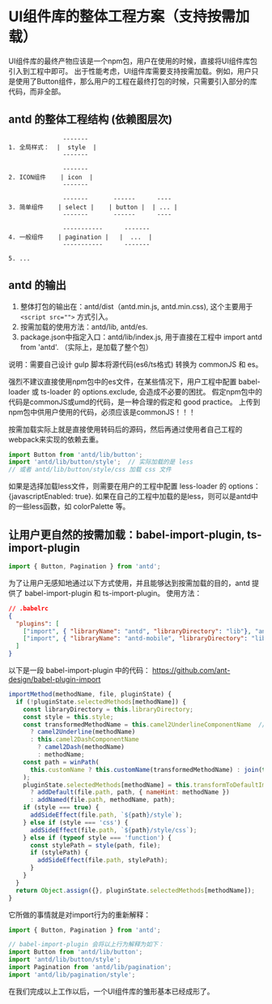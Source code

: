 # UI组件库的整体工程方案（支持按需加载）
UI组件库的最终产物应该是一个npm包，用户在使用的时候，直接将UI组件库包引入到工程中即可。
出于性能考虑，UI组件库需要支持按需加载。例如，用户只是使用了Button组件，那么用户的工程在最终打包的时候，只需要引入部分的库代码，而非全部。

## antd 的整体工程结构 (依赖图层次)
```
               -------
1. 全局样式：  |  style  |
               -------

               -------
2. ICON组件    | icon  |
               -------

               -------       ------      ----
3. 简单组件    | select |    | button |  | ... |
               -------       ------      ----

               -----------      -------
4. 一般组件    | pagination |   |  ...  |
               -----------      -------

5. ...
```
## antd 的输出
1. 整体打包的输出在：antd/dist（antd.min.js, antd.min.css), 这个主要用于 `<script src="">` 方式引入。
2. 按需加载的使用方法：antd/lib, antd/es.
3. package.json中指定入口：antd/lib/index.js, 用于直接在工程中 import antd from 'antd'. （实际上，是加载了整个包）

说明：需要自己设计 gulp 脚本将源代码(es6/ts格式) 转换为 commonJS 和 es。

强烈不建议直接使用npm包中的es文件，在某些情况下，用户工程中配置 babel-loader 或 ts-loader 的 options.exclude, 会造成不必要的困扰。 假定npm包中的代码是commonJS或umd的代码，是一种合理的假定和 good practice。
上传到npm包中供用户使用的代码，必须应该是commonJS！！！ 

按需加载实际上就是直接使用转码后的源码，然后再通过使用者自己工程的webpack来实现的依赖去重。

```js
import Button from 'antd/lib/button';
import 'antd/lib/button/style';  // 实际加载的是 less
// 或者 antd/lib/button/style/css 加载 css 文件
```
如果是选择加载less文件，则需要在用户的工程中配置 less-loader 的 options：{javascriptEnabled: true}.
如果在自己的工程中加载的是less，则可以是antd中的一些less函数，如 colorPalette 等。 

## 让用户更自然的按需加载：babel-import-plugin, ts-import-plugin
```js
import { Button, Pagination } from 'antd';
```
为了让用户无感知地通过以下方式使用，并且能够达到按需加载的目的，antd 提供了 babel-import-plugin 和 ts-import-plugin。
使用方法：
```json
// .babelrc
{
  "plugins": [
    ["import", { "libraryName": "antd", "libraryDirectory": "lib"}, "ant"],
    ["import", { "libraryName": "antd-mobile", "libraryDirectory": "lib"}, "antd-mobile"]
  ]
}
```

以下是一段 babel-import-plugin 中的代码：
https://github.com/ant-design/babel-plugin-import
```js
importMethod(methodName, file, pluginState) {
  if (!pluginState.selectedMethods[methodName]) {
    const libraryDirectory = this.libraryDirectory;
    const style = this.style;
    const transformedMethodName = this.camel2UnderlineComponentName  // eslint-disable-line
      ? camel2Underline(methodName)
      : this.camel2DashComponentName
        ? camel2Dash(methodName)
        : methodName;
    const path = winPath(
      this.customName ? this.customName(transformedMethodName) : join(this.libraryName, libraryDirectory, transformedMethodName, this.fileName) // eslint-disable-line
    );
    pluginState.selectedMethods[methodName] = this.transformToDefaultImport  // eslint-disable-line
      ? addDefault(file.path, path, { nameHint: methodName })
      : addNamed(file.path, methodName, path);
    if (style === true) {
      addSideEffect(file.path, `${path}/style`);
    } else if (style === 'css') {
      addSideEffect(file.path, `${path}/style/css`);
    } else if (typeof style === 'function') {
      const stylePath = style(path, file);
      if (stylePath) {
        addSideEffect(file.path, stylePath);
      }
    }
  }
  return Object.assign({}, pluginState.selectedMethods[methodName]);
}
```
它所做的事情就是对import行为的重新解释：
```js
import { Button, Pagination } from 'antd';

// babel-import-plugin 会将以上行为解释为如下：
import Button from 'antd/lib/button';
import 'antd/lib/button/style';
import Pagination from 'antd/lib/pagination';
import 'antd/lib/pagination/style';
```

在我们完成以上工作以后，一个UI组件库的雏形基本已经成形了。

